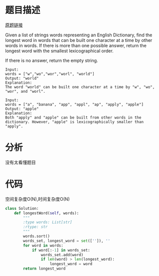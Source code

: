 
# 题目描述
[原题链接](https://leetcode.com/problems/longest-word-in-dictionary/)

Given a list of strings words representing an English Dictionary, find the longest word in words that can be built one character at a time by other words in words. If there is more than one possible answer, return the longest word with the smallest lexicographical order.

If there is no answer, return the empty string.

```
Input: 
words = ["w","wo","wor","worl", "world"]
Output: "world"
Explanation: 
The word "world" can be built one character at a time by "w", "wo", "wor", and "worl".

Input: 
words = ["a", "banana", "app", "appl", "ap", "apply", "apple"]
Output: "apple"
Explanation: 
Both "apply" and "apple" can be built from other words in the dictionary. However, "apple" is lexicographically smaller than "apply".
```

<!--more-->

# 分析
没有太看懂题目

# 代码
空间复杂度O(N),时间复杂度O(N)
```Python
class Solution:
    def longestWord(self, words):
        """
        :type words: List[str]
        :rtype: str
        """
        words.sort()
        words_set, longest_word = set(['']), ''
        for word in words:
            if word[:-1] in words_set:
                words_set.add(word)
                if len(word) > len(longest_word):
                    longest_word = word
        return longest_word
```
            